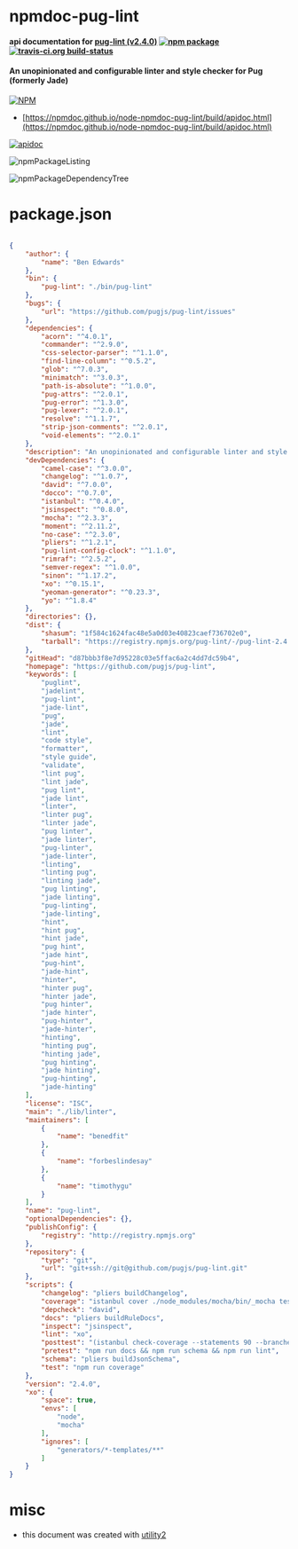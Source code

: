 # npmdoc-pug-lint

#### api documentation for  [pug-lint (v2.4.0)](https://github.com/pugjs/pug-lint)  [![npm package](https://img.shields.io/npm/v/npmdoc-pug-lint.svg?style=flat-square)](https://www.npmjs.org/package/npmdoc-pug-lint) [![travis-ci.org build-status](https://api.travis-ci.org/npmdoc/node-npmdoc-pug-lint.svg)](https://travis-ci.org/npmdoc/node-npmdoc-pug-lint)

#### An unopinionated and configurable linter and style checker for Pug (formerly Jade)

[![NPM](https://nodei.co/npm/pug-lint.png?downloads=true&downloadRank=true&stars=true)](https://www.npmjs.com/package/pug-lint)

- [https://npmdoc.github.io/node-npmdoc-pug-lint/build/apidoc.html](https://npmdoc.github.io/node-npmdoc-pug-lint/build/apidoc.html)

[![apidoc](https://npmdoc.github.io/node-npmdoc-pug-lint/build/screenCapture.buildCi.browser.%252Ftmp%252Fbuild%252Fapidoc.html.png)](https://npmdoc.github.io/node-npmdoc-pug-lint/build/apidoc.html)

![npmPackageListing](https://npmdoc.github.io/node-npmdoc-pug-lint/build/screenCapture.npmPackageListing.svg)

![npmPackageDependencyTree](https://npmdoc.github.io/node-npmdoc-pug-lint/build/screenCapture.npmPackageDependencyTree.svg)



# package.json

```json

{
    "author": {
        "name": "Ben Edwards"
    },
    "bin": {
        "pug-lint": "./bin/pug-lint"
    },
    "bugs": {
        "url": "https://github.com/pugjs/pug-lint/issues"
    },
    "dependencies": {
        "acorn": "^4.0.1",
        "commander": "^2.9.0",
        "css-selector-parser": "^1.1.0",
        "find-line-column": "^0.5.2",
        "glob": "^7.0.3",
        "minimatch": "^3.0.3",
        "path-is-absolute": "^1.0.0",
        "pug-attrs": "^2.0.1",
        "pug-error": "^1.3.0",
        "pug-lexer": "^2.0.1",
        "resolve": "^1.1.7",
        "strip-json-comments": "^2.0.1",
        "void-elements": "^2.0.1"
    },
    "description": "An unopinionated and configurable linter and style checker for Pug (formerly Jade)",
    "devDependencies": {
        "camel-case": "^3.0.0",
        "changelog": "^1.0.7",
        "david": "^7.0.0",
        "docco": "^0.7.0",
        "istanbul": "^0.4.0",
        "jsinspect": "^0.8.0",
        "mocha": "^2.3.3",
        "moment": "^2.11.2",
        "no-case": "^2.3.0",
        "pliers": "^1.2.1",
        "pug-lint-config-clock": "^1.1.0",
        "rimraf": "^2.5.2",
        "semver-regex": "^1.0.0",
        "sinon": "^1.17.2",
        "xo": "^0.15.1",
        "yeoman-generator": "^0.23.3",
        "yo": "^1.8.4"
    },
    "directories": {},
    "dist": {
        "shasum": "1f584c1624fac48e5a0d03e40823caef736702e0",
        "tarball": "https://registry.npmjs.org/pug-lint/-/pug-lint-2.4.0.tgz"
    },
    "gitHead": "d87bbb3f8e7d95228c03e5ffac6a2c4dd7dc59b4",
    "homepage": "https://github.com/pugjs/pug-lint",
    "keywords": [
        "puglint",
        "jadelint",
        "pug-lint",
        "jade-lint",
        "pug",
        "jade",
        "lint",
        "code style",
        "formatter",
        "style guide",
        "validate",
        "lint pug",
        "lint jade",
        "pug lint",
        "jade lint",
        "linter",
        "linter pug",
        "linter jade",
        "pug linter",
        "jade linter",
        "pug-linter",
        "jade-linter",
        "linting",
        "linting pug",
        "linting jade",
        "pug linting",
        "jade linting",
        "pug-linting",
        "jade-linting",
        "hint",
        "hint pug",
        "hint jade",
        "pug hint",
        "jade hint",
        "pug-hint",
        "jade-hint",
        "hinter",
        "hinter pug",
        "hinter jade",
        "pug hinter",
        "jade hinter",
        "pug-hinter",
        "jade-hinter",
        "hinting",
        "hinting pug",
        "hinting jade",
        "pug hinting",
        "jade hinting",
        "pug-hinting",
        "jade-hinting"
    ],
    "license": "ISC",
    "main": "./lib/linter",
    "maintainers": [
        {
            "name": "benedfit"
        },
        {
            "name": "forbeslindesay"
        },
        {
            "name": "timothygu"
        }
    ],
    "name": "pug-lint",
    "optionalDependencies": {},
    "publishConfig": {
        "registry": "http://registry.npmjs.org"
    },
    "repository": {
        "type": "git",
        "url": "git+ssh://git@github.com/pugjs/pug-lint.git"
    },
    "scripts": {
        "changelog": "pliers buildChangelog",
        "coverage": "istanbul cover ./node_modules/mocha/bin/_mocha test",
        "depcheck": "david",
        "docs": "pliers buildRuleDocs",
        "inspect": "jsinspect",
        "lint": "xo",
        "posttest": "(istanbul check-coverage --statements 90 --branches 90 --functions 100 --lines 90 && rimraf coverage) || echo Look at 'coverage/lcov-report/index.html' to find out more",
        "pretest": "npm run docs && npm run schema && npm run lint",
        "schema": "pliers buildJsonSchema",
        "test": "npm run coverage"
    },
    "version": "2.4.0",
    "xo": {
        "space": true,
        "envs": [
            "node",
            "mocha"
        ],
        "ignores": [
            "generators/*-templates/**"
        ]
    }
}
```



# misc
- this document was created with [utility2](https://github.com/kaizhu256/node-utility2)
